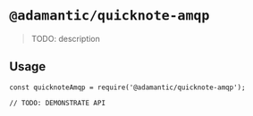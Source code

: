 # `@adamantic/quicknote-amqp`

> TODO: description

## Usage

```
const quicknoteAmqp = require('@adamantic/quicknote-amqp');

// TODO: DEMONSTRATE API
```
